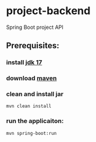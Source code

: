 # project-backend
Spring Boot project API

## Prerequisites:

### install [jdk 17](https://www.oracle.com/java/technologies/javase/jdk17-archive-downloads.html)
### download [maven](https://maven.apache.org/download.cgi)

### clean and install jar
`mvn clean install`

### run the applicaiton:
`mvn spring-boot:run`
